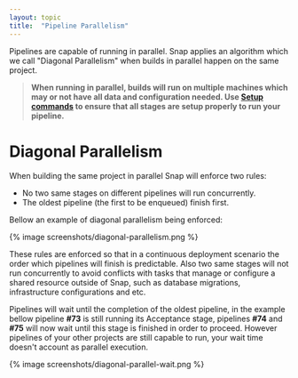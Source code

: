 ```yaml
---
layout: topic
title:  "Pipeline Parallelism"
---
```


Pipelines are capable of running in parallel. Snap applies an algorithm
which we call "Diagonal Parallelism" when builds in parallel happen on the same
project.


> **When running in parallel, builds will run on multiple machines which may or
not have all data and configuration needed. Use <a href="/pipeline/#pinning-common-setup-commands">Setup commands</a>
to ensure that all stages are setup properly to run your pipeline.**


# Diagonal Parallelism

When building the same project in parallel Snap will enforce two rules:

* No two same stages on different pipelines will run concurrently.
* The oldest pipeline (the first to be enqueued) finish first.

Bellow an example of diagonal parallelism being enforced:

{% image screenshots/diagonal-parallelism.png %}

These rules are enforced so that in a continuous deployment scenario the order
which pipelines will finish is predictable. Also two same stages will not run
concurrently to avoid conflicts with tasks that manage or configure a shared
resource outside of Snap, such as database migrations, infrastructure
configurations and etc.

Pipelines will wait until the completion of the oldest pipeline, in the example
bellow pipeline **#73** is still running its Acceptance stage, pipelines
**#74** and **#75** will now wait until this stage is finished in order to
proceed. However pipelines of your other projects are still capable to run,
your wait time doesn't account as parallel execution.

{% image screenshots/diagonal-parallel-wait.png %}

